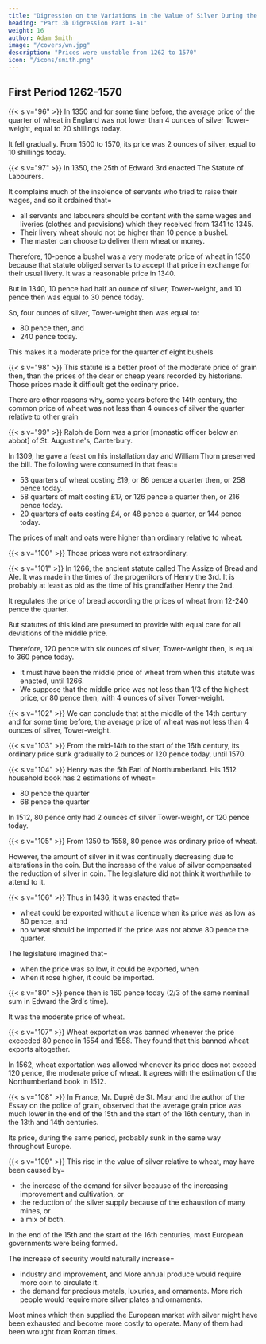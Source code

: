 ```yaml
---
title: "Digression on the Variations in the Value of Silver During the Last Four Centuries"
heading: "Part 3b Digression Part 1-a1"
weight: 16
author: Adam Smith
image: "/covers/wn.jpg"
description: "Prices were unstable from 1262 to 1570"
icon: "/icons/smith.png"
---
```



## First Period 1262-1570

{{< s v="96" >}} In 1350 and for some time before, the average price of the quarter of wheat in England was not lower than 4 ounces of silver Tower-weight, equal to 20 shillings today.

It fell gradually. From 1500 to 1570, its price was 2 ounces of silver, equal to 10 shillings today.

{{< s v="97" >}} In 1350, the 25th of Edward 3rd enacted The Statute of Labourers.

It complains much of the insolence of servants who tried to raise their wages, and so it ordained that= 
- all servants and labourers should be content with the same wages and liveries (clothes and provisions) which they received from 1341 to 1345.
- Their livery wheat should not be higher than 10 pence a bushel.
- The master can choose to deliver them wheat or money.

Therefore, 10-pence a bushel was a very moderate price of wheat in 1350 because that statute obliged servants to accept that price in exchange for their usual livery. It was a reasonable price in 1340.

But in 1340, 10 pence had half an ounce of silver, Tower-weight, and 10 pence then was equal to 30 pence today.

So, four ounces of silver, Tower-weight then was equal to:
- 80 pence then, and
- 240 pence today.

This makes it a moderate price for the quarter of eight bushels

{{< s v="98" >}} This statute is a better proof of the moderate price of grain then, than the prices of the dear or cheap years recorded by historians. Those prices made it difficult get the ordinary price.

There are other reasons why, some years before the 14th century, the common price of wheat was not less than 4 ounces of silver the quarter relative to other grain

{{< s v="99" >}} Ralph de Born was a prior [monastic officer below an abbot] of St. Augustine's, Canterbury.

In 1309, he gave a feast on his installation day and William Thorn preserved the bill. The following were consumed in that feast= 
- 53 quarters of wheat costing £19, or 86 pence a quarter then, or 258 pence today.
- 58 quarters of malt costing £17, or 126 pence a quarter then, or 216 pence today.
- 20 quarters of oats costing £4, or 48 pence a quarter, or 144 pence today.

The prices of malt and oats were higher than ordinary relative to wheat.

{{< s v="100" >}} Those prices were not extraordinary.

{{< s v="101" >}} In 1266, the ancient statute called The Assize of Bread and Ale. It was made in the times of the progenitors of Henry the 3rd. It is probably at least as old as the time of his grandfather Henry the 2nd.

It regulates the price of bread according the prices of wheat from 12-240 pence the quarter.

But statutes of this kind are presumed to provide with equal care for all deviations of the middle price.

Therefore, 120 pence with six ounces of silver, Tower-weight then, is equal to 360 pence today.
- It must have been the middle price of wheat from when this statute was enacted, until 1266. 
- We suppose that the middle price was not less than 1/3 of the highest price, or 80 pence then, with 4 ounces of silver Tower-weight.

{{< s v="102" >}} We can conclude that at the middle of the 14th century and for some time before, the average price of wheat was not less than 4 ounces of silver, Tower-weight.

{{< s v="103" >}} From the mid-14th to the start of the 16th century, its ordinary price sunk gradually to 2 ounces or 120 pence today, until 1570.

{{< s v="104" >}} Henry was the 5th Earl of Northumberland. His 1512 household book has 2 estimations of wheat= 
- 80 pence the quarter
- 68 pence the quarter

In 1512, 80 pence only had 2 ounces of silver Tower-weight, or 120 pence today.

{{< s v="105" >}} From 1350 to 1558, 80 pence was ordinary price of wheat.

However, the amount of silver in it was continually decreasing due to alterations in the coin. But the increase of the value of silver compensated the reduction of silver in coin. The legislature did not think it worthwhile to attend to it.

{{< s v="106" >}} Thus in 1436, it was enacted that= 
- wheat could be exported without a licence when its price was as low as 80 pence, and
- no wheat should be imported if the price was not above 80 pence the quarter.

The legislature imagined that= 
- when the price was so low, it could be exported, when
- when it rose higher, it could be imported.

{{< s v="80" >}} pence then is 160 pence today (2/3 of the same nominal sum in Edward the 3rd's time).

It was the moderate price of wheat.

{{< s v="107" >}} Wheat exportation was banned whenever the price exceeded 80 pence in 1554 and 1558. They found that this banned wheat exports altogether.

In 1562, wheat exportation was allowed whenever its price does not exceed 120 pence, the moderate price of wheat. It agrees with the estimation of the Northumberland book in 1512.

{{< s v="108" >}} In France, Mr. Duprè de St. Maur and the author of the Essay on the police of grain, observed that the average grain price was much lower in the end of the 15th and the start of the 16th century, than in the 13th and 14th centuries.

Its price, during the same period, probably sunk in the same way throughout Europe.

{{< s v="109" >}} This rise in the value of silver relative to wheat, may have been caused by= 
- the increase of the demand for silver because of the increasing improvement and cultivation, or
- the reduction of the silver supply because of the exhaustion of many mines, or
- a mix of both.

In the end of the 15th and the start of the 16th centuries, most European governments were being formed.

The increase of security would naturally increase= 
- industry and improvement, and
More annual produce would require more coin to circulate it.
- the demand for precious metals, luxuries, and ornaments.
More rich people would require more silver plates and ornaments.

Most mines which then supplied the European market with silver might have been exhausted and become more costly to operate.
Many of them had been wrought from Roman times.


